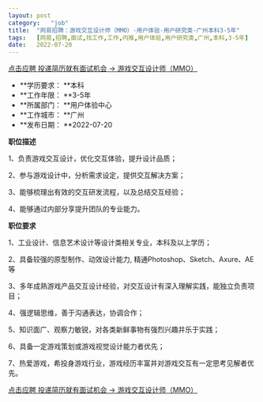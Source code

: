 ```yaml
---
layout:	post
category:	"job"
title:	"网易招聘：游戏交互设计师（MMO）-用户体验-用户研究类-广州本科3-5年"
tags:	[网易,招聘,面试,找工作,工作,内推,用户体验,用户研究类,广州,本科,3-5年]
date:	2022-07-20
---
```


[点击应聘 投递简历就有面试机会 ->  游戏交互设计师（MMO）](http://mobile.bole.netease.com/bole/boleDetail?id=12661&employeeId=346f03c3cda5f04c&key=all)



- **学历要求： **本科
- **工作年限： **3-5年
- **所属部门： **用户体验中心
- **工作城市： **广州
- **发布日期： **2022-07-20



**职位描述**

1、负责游戏交互设计，优化交互体验，提升设计品质；

2、参与游戏设计中，分析需求设定，提供交互解决方案；

3、能够梳理出有效的交互研发流程，以及总结交互经验；

4、能够通过内部分享提升团队的专业能力。





**职位要求**

1、工业设计、信息艺术设计等设计类相关专业，本科及以上学历；

2、具备较强的原型制作、动效设计能力, 精通Photoshop、Sketch、Axure、AE等

3、多年成熟游戏产品交互设计经验，对交互设计有深入理解实践，能独立负责项目；

4、强逻辑思维，善于沟通表达，协调合作；

5、知识面广、观察力敏锐，对各类新鲜事物有强烈兴趣并乐于实践；

6、具备一定游戏策划或游戏视觉设计能力者优先；

7、热爱游戏，希投身游戏行业，游戏经历丰富并对游戏交互有一定思考见解者优先。



[点击应聘 投递简历就有面试机会 ->  游戏交互设计师（MMO）](http://mobile.bole.netease.com/bole/boleDetail?id=12661&employeeId=346f03c3cda5f04c&key=all)